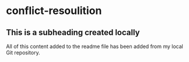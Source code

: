 # conflict-resoulition

## This is a subheading created locally

All of this content added to the readme file has been added from my local Git repository.
